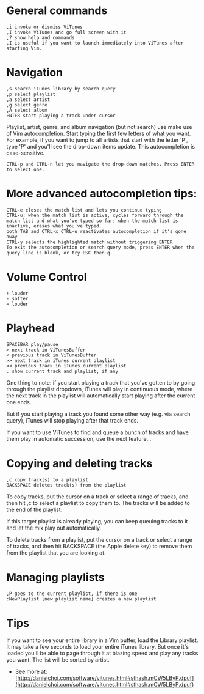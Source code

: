# General commands

    ,i invoke or dismiss ViTunes
    ,I invoke ViTunes and go full screen with it
    ,? show help and commands
    ,I is useful if you want to launch immediately into ViTunes after starting Vim.

# Navigation

    ,s search iTunes library by search query
    ,p select playlist
    ,a select artist
    ,g select genre
    ,A select album
    ENTER start playing a track under cursor

Playlist, artist, genre, and album navigation (but not search) use make use of Vim autocompletion. Start typing the first few letters of what you want. For example, if you want to jump to all artists that start with the letter 'P', type 'P' and you'll see the drop-down items update. This autocompletion is case-sensitive.

    CTRL-p and CTRL-n let you navigate the drop-down matches. Press ENTER to select one.

# More advanced autocompletion tips:

    CTRL-e closes the match list and lets you continue typing
    CTRL-u: when the match list is active, cycles forward through the match list and what you've typed so far; when the match list is inactive, erases what you've typed.
    both TAB and CTRL-x CTRL-u reactivates autocompletion if it's gone away
    CTRL-y selects the highlighted match without triggering ENTER
    To exit the autocompletion or search query mode, press ENTER when the query line is blank, or try ESC then q.

# Volume Control

    + louder
    - softer
    = louder

# Playhead

    SPACEBAR play/pause
    > next track in ViTunesBuffer
    < previous track in ViTunesBuffer
    >> next track in iTunes current playlist
    << previous track in iTunes current playlist
    . show current track and playlist, if any

One thing to note: if you start playing a track that you've gotten to by going through the playlist dropdown, iTunes will play in continuous mode, where the next track in the playlist will automatically start playing after the current one ends.

But if you start playing a track you found some other way (e.g. via search query), iTunes will stop playing after that track ends.

If you want to use ViTunes to find and queue a bunch of tracks and have them play in automatic succession, use the next feature...

# Copying and deleting tracks

    ,c copy track(s) to a playlist
    BACKSPACE deletes track(s) from the playlist

To copy tracks, put the cursor on a track or select a range of tracks, and then hit ,c to select a playlist to copy them to. The tracks will be added to the end of the playlist.

If this target playlist is already playing, you can keep queuing tracks to it and let the mix play out automatically.

To delete tracks from a playlist, put the cursor on a track or select a range of tracks, and then hit BACKSPACE (the Apple delete key) to remove them from the playlist that you are looking at.

# Managing playlists

    ,P goes to the current playlist, if there is one
    :NewPlaylist [new playlist name] creates a new playlist

# Tips

If you want to see your entire library in a Vim buffer, load the Library playlist. It may take a few seconds to load your entire iTunes library. But once it's loaded you'll be able to page through it at blazing speed and play any tracks you want. The list will be sorted by artist.

- See more at: [http://danielchoi.com/software/vitunes.html#sthash.mCW5LByP.dpuf](http://danielchoi.com/software/vitunes.html#sthash.mCW5LByP.dpuf)
